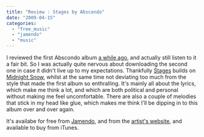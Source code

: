 ```yaml
---
title: "Review : Stages by Abscondo"
date: "2009-04-15"
categories: 
  - "free_music"
  - "jamendo"
  - "music"
---
```


I reviewed the first Abscondo album [a while ago](http://teknostatik.co.uk/?p=89), and actually still listen to it a fair bit. So I was actually quite nervous about downloading the second one in case it didn't live up to my expectations. Thankfully [Stages](http://www.jamendo.com/en/album/43024) builds on [Midnight Snow](http://www.jamendo.com/en/album/20092), whilst at the same time not deviating too much from the style that made the first album so enthralling. It's mainly all about the lyrics, which make me think a lot, and which are both political and personal without making me feel uncomfortable. There are also a couple of melodies that stick in my head like glue, which makes me think I'll be dipping in to this album over and over again.

It's availabe for free from [Jamendo](http://www.jamendo.com/en/album/43024), and from the [artist's website](http://anotherdreamer.typepad.com/), and available to buy from iTunes.
